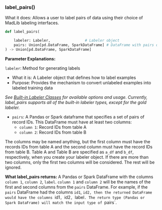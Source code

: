 ### label_pairs()

What it does: Allows a user to label pairs of data using their choice of MadLib labeling interfaces.

```python
def label_pairs(

    labeler: Labeler,                # Labeler object
    pairs: Union[pd.DataFrame, SparkDataFrame] # DataFrame with pairs of id's
) -> Union[pd.DataFrame, SparkDataFrame]
```

**Parameter Explanations:**

`labeler`: Method for generating labels

- What it is: A Labeler object that defines how to label examples
- Purpose: Provides the mechanism to convert unlabeled examples into labeled training data

_See [Built-in Labeler Classes](#built-in-labeler-classes) for available options and usage. Currently, label_pairs supports all of the built-in labeler types, except for the gold labeler._

* `pairs`: A Pandas or Spark dataframe that specifies a set of pairs of record IDs. This DataFrame must have at least two columns:
  - `column 1`: Record IDs from table A
  - `column 2`: Record IDs from table B
  
The columns may be named anything, but the first column must have the records IDs from table A and the second column must have the record IDs from table B.
Table A and Table B are specified as `a_df` and `b_df`, respectively, when you create your labeler object.
If there are more than two columns, only the first two columns will be considered. The rest will be ignored.

**What label_pairs returns:**
A Pandas or Spark DataFrame with the columns `column 1`, `column 2`, `label`. `column 1` and `column 2` will be the names of the first and second columns from the `pairs` DataFrame. For example, if the `pairs` DataFrame had the columns `id1`, `id2, then the returned DataFrame would have the columns `id1`, `id2`, `label`. The return type (Pandas or Spark DataFrame) will match the input type of `pairs`. 
